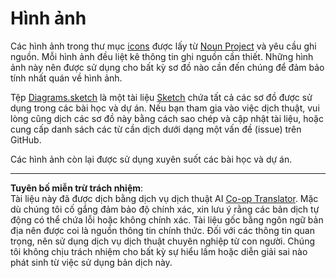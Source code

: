 <!--
CO_OP_TRANSLATOR_METADATA:
{
  "original_hash": "50abd54997afa7e7a3fc7019379e49e3",
  "translation_date": "2025-08-28T00:53:13+00:00",
  "source_file": "images/README.md",
  "language_code": "vi"
}
-->
# Hình ảnh

Các hình ảnh trong thư mục [icons](../../../images/icons) được lấy từ [Noun Project](https://thenounproject.com) và yêu cầu ghi nguồn. Mỗi hình ảnh đều liệt kê thông tin ghi nguồn cần thiết. Những hình ảnh này nên được sử dụng cho bất kỳ sơ đồ nào cần đến chúng để đảm bảo tính nhất quán về hình ảnh.

Tệp [Diagrams.sketch](../../../images/Diagrams.sketch) là một tài liệu [Sketch](https://www.sketch.com) chứa tất cả các sơ đồ được sử dụng trong các bài học và dự án. Nếu bạn tham gia vào việc dịch thuật, vui lòng cũng dịch các sơ đồ này bằng cách sao chép và cập nhật tài liệu, hoặc cung cấp danh sách các từ cần dịch dưới dạng một vấn đề (issue) trên GitHub.

Các hình ảnh còn lại được sử dụng xuyên suốt các bài học và dự án.

---

**Tuyên bố miễn trừ trách nhiệm**:  
Tài liệu này đã được dịch bằng dịch vụ dịch thuật AI [Co-op Translator](https://github.com/Azure/co-op-translator). Mặc dù chúng tôi cố gắng đảm bảo độ chính xác, xin lưu ý rằng các bản dịch tự động có thể chứa lỗi hoặc không chính xác. Tài liệu gốc bằng ngôn ngữ bản địa nên được coi là nguồn thông tin chính thức. Đối với các thông tin quan trọng, nên sử dụng dịch vụ dịch thuật chuyên nghiệp từ con người. Chúng tôi không chịu trách nhiệm cho bất kỳ sự hiểu lầm hoặc diễn giải sai nào phát sinh từ việc sử dụng bản dịch này.